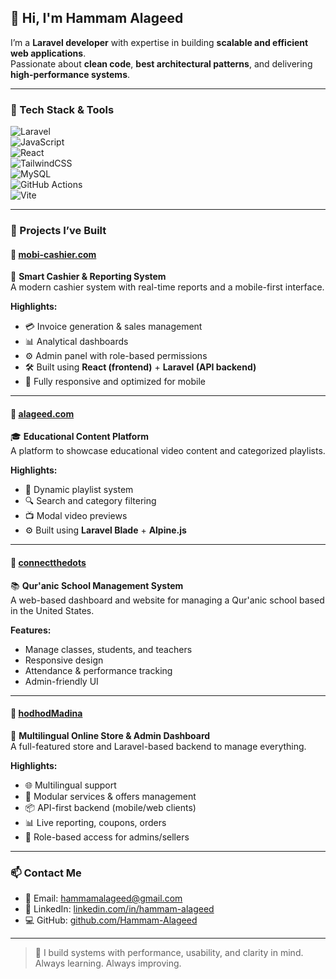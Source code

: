 ## 👋 Hi, I'm Hammam Alageed

I’m a **Laravel developer** with expertise in building **scalable and efficient web applications**.  
Passionate about **clean code**, **best architectural patterns**, and delivering **high-performance systems**.

---

### 🧰 Tech Stack & Tools

![Laravel](https://img.shields.io/badge/Laravel-F72C1F?style=for-the-badge&logo=laravel&logoColor=white)  
![JavaScript](https://img.shields.io/badge/JavaScript-F0DB4F?style=for-the-badge&logo=javascript&logoColor=black)  
![React](https://img.shields.io/badge/React-61DAFB?style=for-the-badge&logo=react&logoColor=black)  
![TailwindCSS](https://img.shields.io/badge/TailwindCSS-38B2AC?style=for-the-badge&logo=tailwind-css&logoColor=white)  
![MySQL](https://img.shields.io/badge/MySQL-005E87?style=for-the-badge&logo=mysql&logoColor=white)  
![GitHub Actions](https://img.shields.io/badge/GitHub%20Actions-2088FF?style=for-the-badge&logo=github-actions&logoColor=white)  
![Vite](https://img.shields.io/badge/Vite-646CFF?style=for-the-badge&logo=vite&logoColor=white)

---

### 🚀 Projects I’ve Built

#### 🔹 [mobi-cashier.com](https://www.mobi-cashier.com)  
💼 **Smart Cashier & Reporting System**  
A modern cashier system with real-time reports and a mobile-first interface.

**Highlights:**
- 💳 Invoice generation & sales management  
- 📊 Analytical dashboards  
- ⚙️ Admin panel with role-based permissions  
- 🛠️ Built using **React (frontend)** + **Laravel (API backend)**  
- 📱 Fully responsive and optimized for mobile

---

#### 🔹 [alageed.com](https://www.alageed.com)  
🎓 **Educational Content Platform**  
A platform to showcase educational video content and categorized playlists.

**Highlights:**
- 🧠 Dynamic playlist system  
- 🔍 Search and category filtering  
- 📺 Modal video previews  
- ⚙️ Built using **Laravel Blade** + **Alpine.js**

---

#### 🔹 [connectthedots](https://connect-thedots.com/)  
📚 **Qur'anic School Management System**  
A web-based dashboard and website for managing a Qur'anic school based in the United States.

**Features:**
- Manage classes, students, and teachers  
- Responsive design  
- Attendance & performance tracking  
- Admin-friendly UI

---

#### 🔹 [hodhodMadina](https://github.com/HodHod-Al-madinah/hodhodMadina.git)  
🛒 **Multilingual Online Store & Admin Dashboard**  
A full-featured store and Laravel-based backend to manage everything.

**Highlights:**
- 🌐 Multilingual support  
- 🧩 Modular services & offers management  
- 📦 API-first backend (mobile/web clients)  
- 📊 Live reporting, coupons, orders  
- 🔐 Role-based access for admins/sellers  

---

### 📫 Contact Me

- 📧 Email: hammamalageed@gmail.com  
- 💼 LinkedIn: [linkedin.com/in/hammam-alageed](https://www.linkedin.com/in/hammam-alageed)  
- 💻 GitHub: [github.com/Hammam-Alageed](https://github.com/Hammam-Alageed)

---

> 🧠 I build systems with performance, usability, and clarity in mind.  
> Always learning. Always improving.
